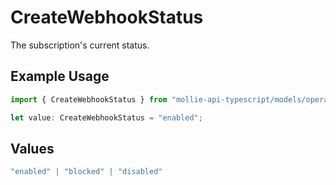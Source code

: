 # CreateWebhookStatus

The subscription's current status.

## Example Usage

```typescript
import { CreateWebhookStatus } from "mollie-api-typescript/models/operations";

let value: CreateWebhookStatus = "enabled";
```

## Values

```typescript
"enabled" | "blocked" | "disabled"
```